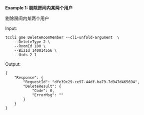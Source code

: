 **Example 1: 剔除房间内某两个用户**

剔除房间内某两个用户

Input: 

```
tccli gme DeleteRoomMember --cli-unfold-argument  \
    --DeleteType 2 \
    --RoomId 100 \
    --BizId 140014556 \
    --Uids 2 1
```

Output: 
```
{
    "Response": {
        "RequestId": "dfe39c29-ce97-44df-ba79-7d947d465694",
        "DeleteResult": {
            "Code": 0,
            "ErrorMsg": ""
        }
    }
}
```


